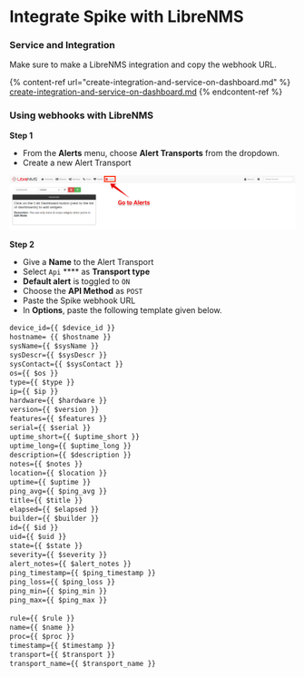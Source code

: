 # Integrate Spike with LibreNMS

### Service and Integration

Make sure to make a LibreNMS integration and copy the webhook URL.

{% content-ref url="create-integration-and-service-on-dashboard.md" %}
[create-integration-and-service-on-dashboard.md](create-integration-and-service-on-dashboard.md)
{% endcontent-ref %}



### Using webhooks with LibreNMS

**Step 1**

* From the **Alerts** menu, choose **Alert Transports** from the dropdown.
* Create a new Alert Transport

![](<../.gitbook/assets/image (114).png>)

**Step 2**

* Give a **Name** to the Alert Transport
* Select `Api` **** as **Transport type**&#x20;
* **Default alert** is toggled to `ON`
* Choose the **API Method** as `POST`
* Paste the Spike webhook URL
* In **Options**, paste the following template given below.

```
device_id={{ $device_id }}
hostname= {{ $hostname }}
sysName={{ $sysName }}
sysDescr={{ $sysDescr }}
sysContact={{ $sysContact }}
os={{ $os }}
type={{ $type }}
ip={{ $ip }}
hardware={{ $hardware }}
version={{ $version }}
features={{ $features }}
serial={{ $serial }}
uptime_short={{ $uptime_short }}
uptime_long={{ $uptime_long }}
description={{ $description }}
notes={{ $notes }}
location={{ $location }}
uptime={{ $uptime }}
ping_avg={{ $ping_avg }}
title={{ $title }}
elapsed={{ $elapsed }}
builder={{ $builder }}
id={{ $id }}
uid={{ $uid }}
state={{ $state }}
severity={{ $severity }}
alert_notes={{ $alert_notes }}
ping_timestamp={{ $ping_timestamp }}
ping_loss={{ $ping_loss }}
ping_min={{ $ping_min }}
ping_max={{ $ping_max }}

rule={{ $rule }}
name={{ $name }} 
proc={{ $proc }} 
timestamp={{ $timestamp }} 
transport={{ $transport }} 
transport_name={{ $transport_name }}
```


